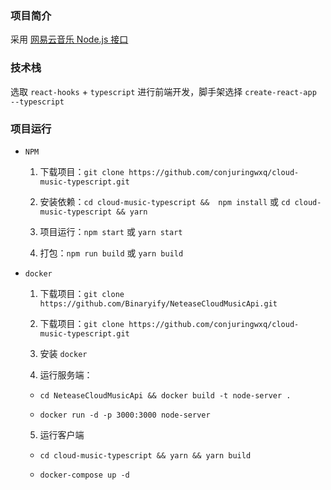 ### 项目简介

采用 [网易云音乐 Node.js 接口](https://github.com/Binaryify/NeteaseCloudMusicApi) 
  
### 技术栈

选取 `react-hooks` + `typescript` 进行前端开发，脚手架选择 `create-react-app --typescript`
  
### 项目运行

* `NPM`
  
  1. 下载项目：`git clone https://github.com/conjuringwxq/cloud-music-typescript.git`
   
  2. 安装依赖：`cd cloud-music-typescript &&  npm install` 或 `cd cloud-music-typescript && yarn`
   
  3. 项目运行：`npm start` 或 `yarn start`

  4. 打包：`npm run build` 或 `yarn build`

* `docker`

  1. 下载项目：`git clone https://github.com/Binaryify/NeteaseCloudMusicApi.git`
   
  2. 下载项目：`git clone https://github.com/conjuringwxq/cloud-music-typescript.git`

  3. 安装 `docker`

  4. 运行服务端： 
   
    * `cd NeteaseCloudMusicApi && docker build -t node-server .`

    * `docker run -d -p 3000:3000 node-server`
  
  5. 运行客户端

    * `cd cloud-music-typescript && yarn && yarn build`
   
    * `docker-compose up -d`
